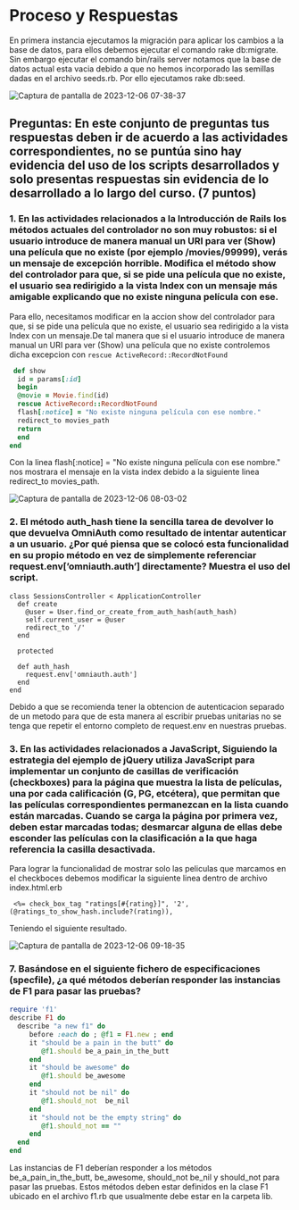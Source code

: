 # Proceso y Respuestas

En primera instancia ejecutamos la migración para aplicar los cambios a la base de datos, para ellos debemos ejecutar el comando 
rake db:migrate. Sin embargo ejecutar el comando bin/rails server notamos que la base de datos actual esta vacia debido a que 
no hemos incorporado las semillas dadas en el archivo seeds.rb. Por ello ejecutamos rake db:seed.

![Captura de pantalla de 2023-12-06 07-38-37](https://github.com/miguelvega/PracticaCalificada5/assets/124398378/cb2c79b4-c7b2-48b2-b930-bedd76a84a11)

## Preguntas:  En este conjunto de preguntas tus respuestas deben ir de acuerdo a las actividades correspondientes, no se puntúa sino hay evidencia del uso de los scripts desarrollados y solo presentas respuestas sin evidencia de lo desarrollado a lo largo del curso. (7 puntos)

### 1. En las actividades relacionados a la Introducción de Rails los métodos actuales del controlador no son muy robustos: si el usuario introduce de manera manual un URI para ver (Show) una película que no existe (por ejemplo /movies/99999), verás un mensaje de excepción horrible. Modifica el método show del controlador para que, si se pide una película que no existe, el usuario sea redirigido a la vista Index con un mensaje más amigable explicando que no existe ninguna película con ese.

Para ello, necesitamos modificar en la accion show del controlador para que, si se pide una película que no existe, el usuario sea redirigido a la vista Index con un mensaje.De tal manera que si el usuario introduce de manera manual un URI para ver (Show) una película que no existe controlemos dicha excepcion con `rescue ActiveRecord::RecordNotFound` 

   ```ruby
    def show
     id = params[:id]
     begin
     @movie = Movie.find(id)
     rescue ActiveRecord::RecordNotFound
     flash[:notice] = "No existe ninguna película con ese nombre."
     redirect_to movies_path
     return
     end
   end
```

Con la linea flash[:notice] = "No existe ninguna película con ese nombre." nos mostrara el mensaje en la vista index
debido a la siguiente linea redirect_to movies_path.


![Captura de pantalla de 2023-12-06 08-03-02](https://github.com/miguelvega/PracticaCalificada5/assets/124398378/3b2124a1-010d-4762-b7f9-ea8ea88ffd8d)

### 2. El método auth_hash  tiene la sencilla tarea de devolver lo que devuelva OmniAuth como resultado de intentar autenticar a un usuario. ¿Por qué piensa que se colocó esta funcionalidad  en su propio método en vez de simplemente referenciar     request.env[’omniauth.auth’]  directamente? Muestra el uso del script.

```
class SessionsController < ApplicationController
  def create
    @user = User.find_or_create_from_auth_hash(auth_hash)
    self.current_user = @user
    redirect_to '/'
  end

  protected

  def auth_hash
    request.env['omniauth.auth']
  end
end

```

Debido a que se recomienda tener la obtencion de autenticacion separado de un metodo para que de esta manera al escribir 
pruebas unitarias no se tenga que repetir el entorno completo de request.env en nuestras pruebas.


### 3. En las actividades relacionados a JavaScript, Siguiendo la estrategia del ejemplo de jQuery utiliza JavaScript para implementar un conjunto de casillas de verificación (checkboxes) para la página que muestra la lista de películas, una por cada calificación (G, PG, etcétera), que permitan que las películas correspondientes permanezcan en la lista cuando están marcadas. Cuando se carga la página por primera vez, deben estar marcadas todas; desmarcar alguna de ellas debe esconder las películas con la clasificación a la que haga referencia la casilla desactivada.

Para lograr la funcionalidad de mostrar solo las peliculas que marcamos en el checkboces debemos modificar la siguiente linea dentro de
archivo index.html.erb

```
 <%= check_box_tag "ratings[#{rating}]", '2', (@ratings_to_show_hash.include?(rating)),

```
Teniendo el siguiente resultado.

![Captura de pantalla de 2023-12-06 09-18-35](https://github.com/miguelvega/PracticaCalificada5/assets/124398378/e865a3fe-cb20-468e-95c8-fa1be62ca5cf)


### 7. Basándose en el siguiente fichero de especificaciones (specfile), ¿a qué métodos deberían responder las instancias de F1 para pasar las pruebas?

```ruby
require 'f1'
describe F1 do
  describe "a new f1" do
     before :each do ; @f1 = F1.new ; end
     it "should be a pain in the butt" do
        @f1.should be_a_pain_in_the_butt
     end
     it "should be awesome" do
        @f1.should be_awesome
     end
     it "should not be nil" do
        @f1.should_not  be_nil
     end
     it "should not be the empty string" do
        @f1.should_not == ""
     end
  end
end

```

Las instancias de F1 deberían responder a los métodos be_a_pain_in_the_butt, be_awesome, should_not be_nil y should_not para pasar las pruebas. Estos métodos deben estar definidos en la clase F1  ubicado en el archivo f1.rb que usualmente debe estar en la carpeta lib.
